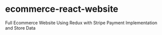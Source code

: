 # ecommerce-react-website
Full Ecommerce Website Using Redux with Stripe Payment Implementation and Store Data
